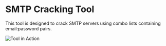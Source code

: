 # SMTP Cracking Tool

This tool is designed to crack SMTP servers using combo lists containing email:password pairs.

![Tool in Action]([https://img001.prntscr.com/file/img001/_AqlrtVKRQqpu8s861c_mA.png])
